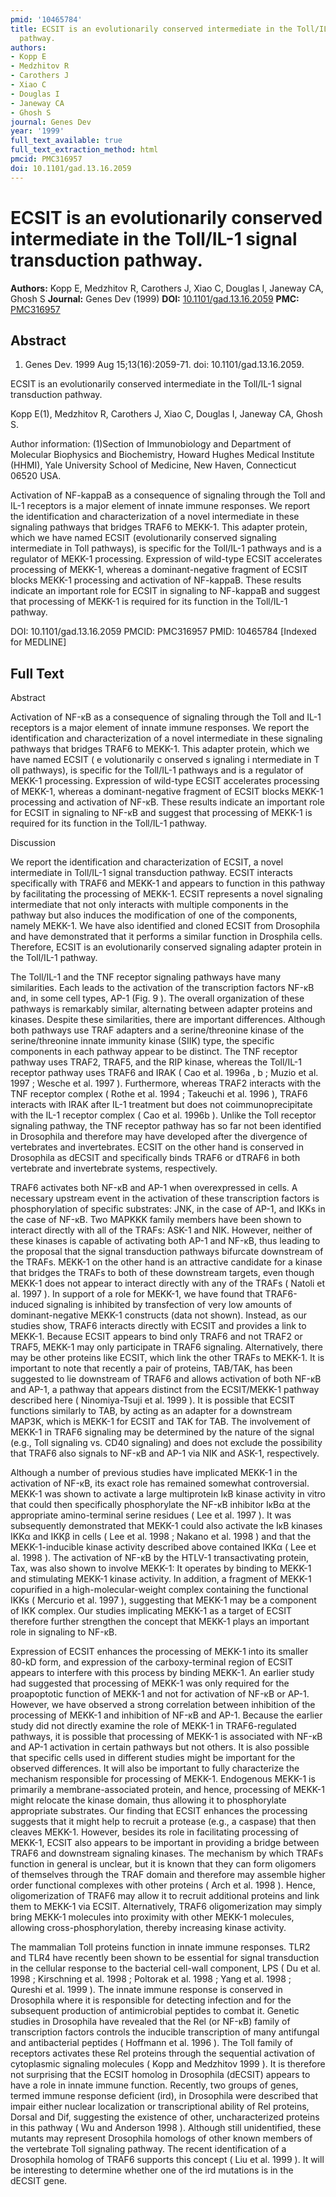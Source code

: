 ```yaml
---
pmid: '10465784'
title: ECSIT is an evolutionarily conserved intermediate in the Toll/IL-1 signal transduction
  pathway.
authors:
- Kopp E
- Medzhitov R
- Carothers J
- Xiao C
- Douglas I
- Janeway CA
- Ghosh S
journal: Genes Dev
year: '1999'
full_text_available: true
full_text_extraction_method: html
pmcid: PMC316957
doi: 10.1101/gad.13.16.2059
---
```


# ECSIT is an evolutionarily conserved intermediate in the Toll/IL-1 signal transduction pathway.
**Authors:** Kopp E, Medzhitov R, Carothers J, Xiao C, Douglas I, Janeway CA, Ghosh S
**Journal:** Genes Dev (1999)
**DOI:** [10.1101/gad.13.16.2059](https://doi.org/10.1101/gad.13.16.2059)
**PMC:** [PMC316957](https://www.ncbi.nlm.nih.gov/pmc/articles/PMC316957/)

## Abstract

1. Genes Dev. 1999 Aug 15;13(16):2059-71. doi: 10.1101/gad.13.16.2059.

ECSIT is an evolutionarily conserved intermediate in the Toll/IL-1 signal 
transduction pathway.

Kopp E(1), Medzhitov R, Carothers J, Xiao C, Douglas I, Janeway CA, Ghosh S.

Author information:
(1)Section of Immunobiology and Department of Molecular Biophysics and 
Biochemistry, Howard Hughes Medical Institute (HHMI), Yale University School of 
Medicine, New Haven, Connecticut 06520 USA.

Activation of NF-kappaB as a consequence of signaling through the Toll and IL-1 
receptors is a major element of innate immune responses. We report the 
identification and characterization of a novel intermediate in these signaling 
pathways that bridges TRAF6 to MEKK-1. This adapter protein, which we have named 
ECSIT (evolutionarily conserved signaling intermediate in Toll pathways), is 
specific for the Toll/IL-1 pathways and is a regulator of MEKK-1 processing. 
Expression of wild-type ECSIT accelerates processing of MEKK-1, whereas a 
dominant-negative fragment of ECSIT blocks MEKK-1 processing and activation of 
NF-kappaB. These results indicate an important role for ECSIT in signaling to 
NF-kappaB and suggest that processing of MEKK-1 is required for its function in 
the Toll/IL-1 pathway.

DOI: 10.1101/gad.13.16.2059
PMCID: PMC316957
PMID: 10465784 [Indexed for MEDLINE]

## Full Text

Abstract

Activation of NF-κB as a consequence of signaling through the Toll and IL-1 receptors is a major element of innate immune responses. We report the identification and characterization of a novel intermediate in these signaling pathways that bridges TRAF6 to MEKK-1. This adapter protein, which we have named ECSIT ( e volutionarily c onserved s ignaling i ntermediate in T oll pathways), is specific for the Toll/IL-1 pathways and is a regulator of MEKK-1 processing. Expression of wild-type ECSIT accelerates processing of MEKK-1, whereas a dominant-negative fragment of ECSIT blocks MEKK-1 processing and activation of NF-κB. These results indicate an important role for ECSIT in signaling to NF-κB and suggest that processing of MEKK-1 is required for its function in the Toll/IL-1 pathway.

Discussion

We report the identification and characterization of ECSIT, a novel intermediate in Toll/IL-1 signal transduction pathway. ECSIT interacts specifically with TRAF6 and MEKK-1 and appears to function in this pathway by facilitating the processing of MEKK-1. ECSIT represents a novel signaling intermediate that not only interacts with multiple components in the pathway but also induces the modification of one of the components, namely MEKK-1. We have also identified and cloned ECSIT from Drosophila and have demonstrated that it performs a similar function in Drosphila cells. Therefore, ECSIT is an evolutionarily conserved signaling adapter protein in the Toll/IL-1 pathway.

The Toll/IL-1 and the TNF receptor signaling pathways have many similarities. Each leads to the activation of the transcription factors NF-κB and, in some cell types, AP-1 (Fig. 9 ). The overall organization of these pathways is remarkably similar, alternating between adapter proteins and kinases. Despite these similarities, there are important differences. Although both pathways use TRAF adapters and a serine/threonine kinase of the serine/threonine innate immunity kinase (SIIK) type, the specific components in each pathway appear to be distinct. The TNF receptor pathway uses TRAF2, TRAF5, and the RIP kinase, whereas the Toll/IL-1 receptor pathway uses TRAF6 and IRAK ( Cao et al. 1996a , b ; Muzio et al. 1997 ; Wesche et al. 1997 ). Furthermore, whereas TRAF2 interacts with the TNF receptor complex ( Rothe et al. 1994 ; Takeuchi et al. 1996 ), TRAF6 interacts with IRAK after IL-1 treatment but does not coimmunoprecipitate with the IL-1 receptor complex ( Cao et al. 1996b ). Unlike the Toll receptor signaling pathway, the TNF receptor pathway has so far not been identified in Drosophila and therefore may have developed after the divergence of vertebrates and invertebrates. ECSIT on the other hand is conserved in Drosophila as dECSIT and specifically binds TRAF6 or dTRAF6 in both vertebrate and invertebrate systems, respectively.

TRAF6 activates both NF-κB and AP-1 when overexpressed in cells. A necessary upstream event in the activation of these transcription factors is phosphorylation of specific substrates: JNK, in the case of AP-1, and IKKs in the case of NF-κB. Two MAPKKK family members have been shown to interact directly with all of the TRAFs: ASK-1 and NIK. However, neither of these kinases is capable of activating both AP-1 and NF-κB, thus leading to the proposal that the signal transduction pathways bifurcate downstream of the TRAFs. MEKK-1 on the other hand is an attractive candidate for a kinase that bridges the TRAFs to both of these downstream targets, even though MEKK-1 does not appear to interact directly with any of the TRAFs ( Natoli et al. 1997 ). In support of a role for MEKK-1, we have found that TRAF6-induced signaling is inhibited by transfection of very low amounts of dominant-negative MEKK-1 constructs (data not shown). Instead, as our studies show, TRAF6 interacts directly with ECSIT and provides a link to MEKK-1. Because ECSIT appears to bind only TRAF6 and not TRAF2 or TRAF5, MEKK-1 may only participate in TRAF6 signaling. Alternatively, there may be other proteins like ECSIT, which link the other TRAFs to MEKK-1. It is important to note that recently a pair of proteins, TAB/TAK, has been suggested to lie downstream of TRAF6 and allows activation of both NF-κB and AP-1, a pathway that appears distinct from the ECSIT/MEKK-1 pathway described here ( Ninomiya-Tsuji et al. 1999 ). It is possible that ECSIT functions similarly to TAB, by acting as an adapter for a downstream MAP3K, which is MEKK-1 for ECSIT and TAK for TAB. The involvement of MEKK-1 in TRAF6 signaling may be determined by the nature of the signal (e.g., Toll signaling vs. CD40 signaling) and does not exclude the possibility that TRAF6 also signals to NF-κB and AP-1 via NIK and ASK-1, respectively.

Although a number of previous studies have implicated MEKK-1 in the activation of NF-κB, its exact role has remained somewhat controversial. MEKK-1 was shown to activate a large multiprotein IκB kinase activity in vitro that could then specifically phosphorylate the NF-κB inhibitor IκBα at the appropriate amino-terminal serine residues ( Lee et al. 1997 ). It was subsequently demonstrated that MEKK-1 could also activate the IκB kinases IKKα and IKKβ in cells ( Lee et al. 1998 ; Nakano et al. 1998 ) and that the MEKK-1-inducible kinase activity described above contained IKKα ( Lee et al. 1998 ). The activation of NF-κB by the HTLV-1 transactivating protein, Tax, was also shown to involve MEKK-1: It operates by binding to MEKK-1 and stimulating MEKK-1 kinase activity. In addition, a fragment of MEKK-1 copurified in a high-molecular-weight complex containing the functional IKKs ( Mercurio et al. 1997 ), suggesting that MEKK-1 may be a component of IKK complex. Our studies implicating MEKK-1 as a target of ECSIT therefore further strengthen the concept that MEKK-1 plays an important role in signaling to NF-κB.

Expression of ECSIT enhances the processing of MEKK-1 into its smaller 80-kD form, and expression of the carboxy-terminal region of ECSIT appears to interfere with this process by binding MEKK-1. An earlier study had suggested that processing of MEKK-1 was only required for the proapoptotic function of MEKK-1 and not for activation of NF-κB or AP-1. However, we have observed a strong correlation between inhibition of the processing of MEKK-1 and inhibition of NF-κB and AP-1. Because the earlier study did not directly examine the role of MEKK-1 in TRAF6-regulated pathways, it is possible that processing of MEKK-1 is associated with NF-κB and AP-1 activation in certain pathways but not others. It is also possible that specific cells used in different studies might be important for the observed differences. It will also be important to fully characterize the mechanism responsible for processing of MEKK-1. Endogenous MEKK-1 is primarily a membrane-associated protein, and hence, processing of MEKK-1 might relocate the kinase domain, thus allowing it to phosphorylate appropriate substrates. Our finding that ECSIT enhances the processing suggests that it might help to recruit a protease (e.g., a caspase) that then cleaves MEKK-1. However, besides its role in facilitating processing of MEKK-1, ECSIT also appears to be important in providing a bridge between TRAF6 and downstream signaling kinases. The mechanism by which TRAFs function in general is unclear, but it is known that they can form oligomers of themselves through the TRAF domain and therefore may assemble higher order functional complexes with other proteins ( Arch et al. 1998 ). Hence, oligomerization of TRAF6 may allow it to recruit additional proteins and link them to MEKK-1 via ECSIT. Alternatively, TRAF6 oligomerization may simply bring MEKK-1 molecules into proximity with other MEKK-1 molecules, allowing cross-phosphorylation, thereby increasing kinase activity.

The mammalian Toll proteins function in innate immune responses. TLR2 and TLR4 have recently been shown to be essential for signal transduction in the cellular response to the bacterial cell-wall component, LPS ( Du et al. 1998 ; Kirschning et al. 1998 ; Poltorak et al. 1998 ; Yang et al. 1998 ; Qureshi et al. 1999 ). The innate immune response is conserved in Drosophila where it is responsible for detecting infection and for the subsequent production of antimicrobial peptides to combat it. Genetic studies in Drosophila have revealed that the Rel (or NF-κB) family of transcription factors controls the inducible transcription of many antifungal and antibacterial peptides ( Hoffmann et al. 1996 ). The Toll family of receptors activates these Rel proteins through the sequential activation of cytoplasmic signaling molecules ( Kopp and Medzhitov 1999 ). It is therefore not surprising that the ECSIT homolog in Drosophila (dECSIT) appears to have a role in innate immune function. Recently, two groups of genes, termed immune response deficient (ird), in Drosophila were described that impair either nuclear localization or transcriptional ability of Rel proteins, Dorsal and Dif, suggesting the existence of other, uncharacterized proteins in this pathway ( Wu and Anderson 1998 ). Although still unidentified, these mutants may represent Drosophila homologs of other known members of the vertebrate Toll signaling pathway. The recent identification of a Drosophila homolog of TRAF6 supports this concept ( Liu et al. 1999 ). It will be interesting to determine whether one of the ird mutations is in the dECSIT gene.
